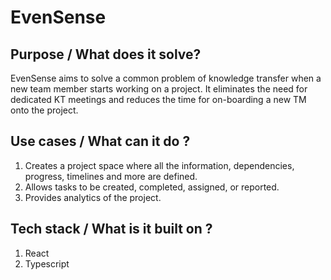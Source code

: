 # EvenSense

## Purpose / What does it solve?
EvenSense aims to solve a common problem of knowledge transfer when a new team member starts working on a project. It eliminates the need for dedicated KT meetings and reduces the time for on-boarding a new TM onto the project.

## Use cases / What can it do ?
1. Creates a project space where all the information, dependencies, progress, timelines and more are defined.
2. Allows tasks to be created, completed, assigned, or reported.
3. Provides analytics of the project.

## Tech stack / What is it built on ?
1. React
2. Typescript